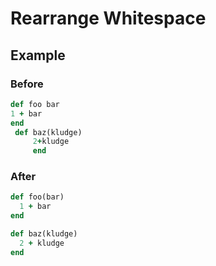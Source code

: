 # Rearrange Whitespace

## Example

### Before

```ruby
def foo bar
1 + bar
end
 def baz(kludge)
     2+kludge
     end
```

### After

```ruby
def foo(bar)
  1 + bar
end

def baz(kludge)
  2 + kludge
end
```
